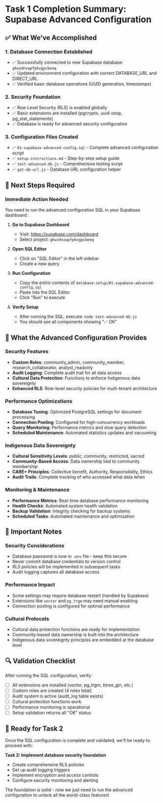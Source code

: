 # Task 1 Completion Summary: Supabase Advanced Configuration

## ✅ What We've Accomplished

### 1. Database Connection Established
- ✅ Successfully connected to new Supabase database: `gkwzdnzwpfpkvgpcbeeq`
- ✅ Updated environment configuration with correct DATABASE_URL and DIRECT_URL
- ✅ Verified basic database operations (UUID generation, timestamps)

### 2. Security Foundation
- ✅ Row Level Security (RLS) is enabled globally
- ✅ Basic extensions are installed (pgcrypto, uuid-ossp, pg_stat_statements)
- ✅ Database is ready for advanced security configuration

### 3. Configuration Files Created
- ✅ `01-supabase-advanced-config.sql` - Complete advanced configuration script
- ✅ `setup-instructions.md` - Step-by-step setup guide
- ✅ `test-advanced-db.js` - Comprehensive testing script
- ✅ `get-db-url.js` - Database URL configuration helper

## 🔄 Next Steps Required

### Immediate Action Needed
You need to run the advanced configuration SQL in your Supabase dashboard:

1. **Go to Supabase Dashboard**
   - Visit: https://supabase.com/dashboard
   - Select project: `gkwzdnzwpfpkvgpcbeeq`

2. **Open SQL Editor**
   - Click on "SQL Editor" in the left sidebar
   - Create a new query

3. **Run Configuration**
   - Copy the entire contents of `database-setup/01-supabase-advanced-config.sql`
   - Paste into the SQL Editor
   - Click "Run" to execute

4. **Verify Setup**
   - After running the SQL, execute: `node test-advanced-db.js`
   - You should see all components showing "✅ OK"

## 🎯 What the Advanced Configuration Provides

### Security Features
- **Custom Roles**: community_admin, community_member, research_collaborator, analyst_readonly
- **Audit Logging**: Complete audit trail for all data access
- **Cultural Data Protection**: Functions to enforce Indigenous data sovereignty
- **Enhanced RLS**: Row-level security policies for multi-tenant architecture

### Performance Optimizations
- **Database Tuning**: Optimized PostgreSQL settings for document processing
- **Connection Pooling**: Configured for high-concurrency workloads
- **Query Monitoring**: Performance metrics and slow query detection
- **Scheduled Maintenance**: Automated statistics updates and vacuuming

### Indigenous Data Sovereignty
- **Cultural Sensitivity Levels**: public, community, restricted, sacred
- **Community-Based Access**: Data ownership tied to community membership
- **CARE+ Principles**: Collective benefit, Authority, Responsibility, Ethics
- **Audit Trails**: Complete tracking of who accessed what data when

### Monitoring & Maintenance
- **Performance Metrics**: Real-time database performance monitoring
- **Health Checks**: Automated system health validation
- **Backup Validation**: Integrity checking for backup systems
- **Scheduled Tasks**: Automated maintenance and optimization

## 🚨 Important Notes

### Security Considerations
- Database password is now in `.env` file - keep this secure
- Never commit database credentials to version control
- RLS policies will be implemented in subsequent tasks
- Audit logging captures all database access

### Performance Impact
- Some settings may require database restart (handled by Supabase)
- Extensions like `vector` and `pg_trgm` may need manual enabling
- Connection pooling is configured for optimal performance

### Cultural Protocols
- Cultural data protection functions are ready for implementation
- Community-based data ownership is built into the architecture
- Indigenous data sovereignty principles are embedded at the database level

## 🔍 Validation Checklist

After running the SQL configuration, verify:

- [ ] All extensions are installed (vector, pg_trgm, btree_gin, etc.)
- [ ] Custom roles are created (4 roles total)
- [ ] Audit system is active (audit_log table exists)
- [ ] Cultural protection functions work
- [ ] Performance monitoring is operational
- [ ] Setup validation returns all "OK" status

## 🚀 Ready for Task 2

Once the SQL configuration is complete and validated, we'll be ready to proceed with:

**Task 2: Implement database security foundation**
- Create comprehensive RLS policies
- Set up audit logging triggers
- Implement encryption and access controls
- Configure security monitoring and alerting

The foundation is solid - now we just need to run the advanced configuration to unlock all the world-class features!
